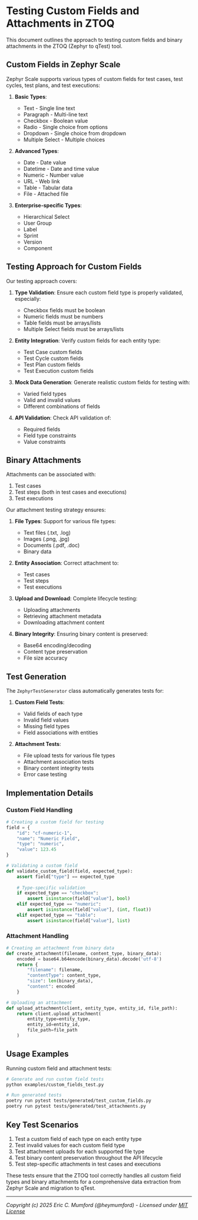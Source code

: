 # Testing Custom Fields and Attachments in ZTOQ

This document outlines the approach to testing custom fields and binary attachments in the ZTOQ (Zephyr to qTest) tool.

## Custom Fields in Zephyr Scale

Zephyr Scale supports various types of custom fields for test cases, test cycles, test plans, and test executions:

1. **Basic Types**:
   - Text - Single line text
   - Paragraph - Multi-line text
   - Checkbox - Boolean value
   - Radio - Single choice from options
   - Dropdown - Single choice from dropdown
   - Multiple Select - Multiple choices

2. **Advanced Types**:
   - Date - Date value
   - Datetime - Date and time value
   - Numeric - Number value
   - URL - Web link
   - Table - Tabular data
   - File - Attached file

3. **Enterprise-specific Types**:
   - Hierarchical Select
   - User Group
   - Label
   - Sprint
   - Version
   - Component

## Testing Approach for Custom Fields

Our testing approach covers:

1. **Type Validation**: Ensure each custom field type is properly validated, especially:
   - Checkbox fields must be boolean
   - Numeric fields must be numbers
   - Table fields must be arrays/lists
   - Multiple Select fields must be arrays/lists

2. **Entity Integration**: Verify custom fields for each entity type:
   - Test Case custom fields
   - Test Cycle custom fields
   - Test Plan custom fields
   - Test Execution custom fields

3. **Mock Data Generation**: Generate realistic custom fields for testing with:
   - Varied field types
   - Valid and invalid values
   - Different combinations of fields

4. **API Validation**: Check API validation of:
   - Required fields
   - Field type constraints
   - Value constraints

## Binary Attachments

Attachments can be associated with:

1. Test cases
2. Test steps (both in test cases and executions)
3. Test executions

Our attachment testing strategy ensures:

1. **File Types**: Support for various file types:
   - Text files (.txt, .log)
   - Images (.png, .jpg)
   - Documents (.pdf, .doc)
   - Binary data

2. **Entity Association**: Correct attachment to:
   - Test cases
   - Test steps
   - Test executions

3. **Upload and Download**: Complete lifecycle testing:
   - Uploading attachments
   - Retrieving attachment metadata
   - Downloading attachment content

4. **Binary Integrity**: Ensuring binary content is preserved:
   - Base64 encoding/decoding
   - Content type preservation
   - File size accuracy

## Test Generation

The `ZephyrTestGenerator` class automatically generates tests for:

1. **Custom Field Tests**:
   - Valid fields of each type
   - Invalid field values
   - Missing field types
   - Field associations with entities

2. **Attachment Tests**:
   - File upload tests for various file types
   - Attachment association tests
   - Binary content integrity tests
   - Error case testing

## Implementation Details

### Custom Field Handling

```python
# Creating a custom field for testing
field = {
    "id": "cf-numeric-1",
    "name": "Numeric Field",
    "type": "numeric",
    "value": 123.45
}

# Validating a custom field
def validate_custom_field(field, expected_type):
    assert field["type"] == expected_type
    
    # Type-specific validation
    if expected_type == "checkbox":
        assert isinstance(field["value"], bool)
    elif expected_type == "numeric":
        assert isinstance(field["value"], (int, float))
    elif expected_type == "table":
        assert isinstance(field["value"], list)
```

### Attachment Handling

```python
# Creating an attachment from binary data
def create_attachment(filename, content_type, binary_data):
    encoded = base64.b64encode(binary_data).decode('utf-8')
    return {
        "filename": filename,
        "contentType": content_type,
        "size": len(binary_data),
        "content": encoded
    }

# Uploading an attachment
def upload_attachment(client, entity_type, entity_id, file_path):
    return client.upload_attachment(
        entity_type=entity_type,
        entity_id=entity_id,
        file_path=file_path
    )
```

## Usage Examples

Running custom field and attachment tests:

```bash
# Generate and run custom field tests
python examples/custom_fields_test.py

# Run generated tests
poetry run pytest tests/generated/test_custom_fields.py
poetry run pytest tests/generated/test_attachments.py
```

## Key Test Scenarios

1. Test a custom field of each type on each entity type
2. Test invalid values for each custom field type
3. Test attachment uploads for each supported file type
4. Test binary content preservation throughout the API lifecycle
5. Test step-specific attachments in test cases and executions

These tests ensure that the ZTOQ tool correctly handles all custom field types and binary attachments for a comprehensive data extraction from Zephyr Scale and migration to qTest.

---
*Copyright (c) 2025 Eric C. Mumford (@heymumford) - Licensed under [MIT License](../../LICENSE)*